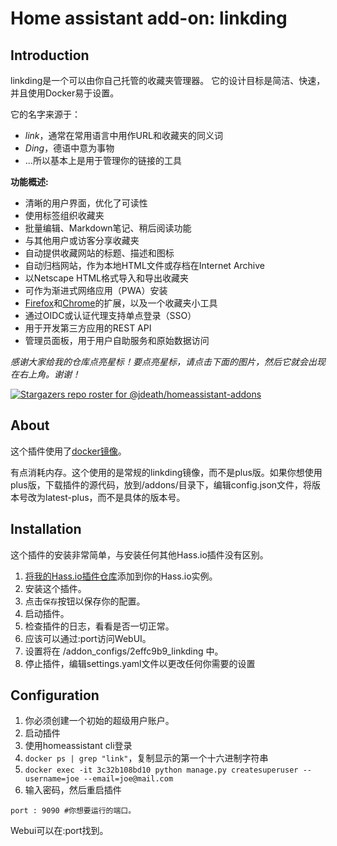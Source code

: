 # Home assistant add-on: linkding

##  Introduction
linkding是一个可以由你自己托管的收藏夹管理器。
它的设计目标是简洁、快速，并且使用Docker易于设置。

它的名字来源于：
- *link*，通常在常用语言中用作URL和收藏夹的同义词
- *Ding*，德语中意为事物
- ...所以基本上是用于管理你的链接的工具

**功能概述:**
- 清晰的用户界面，优化了可读性
- 使用标签组织收藏夹
- 批量编辑、Markdown笔记、稍后阅读功能
- 与其他用户或访客分享收藏夹
- 自动提供收藏网站的标题、描述和图标
- 自动归档网站，作为本地HTML文件或存档在Internet Archive
- 以Netscape HTML格式导入和导出收藏夹
- 可作为渐进式网络应用（PWA）安装
- [Firefox](https://addons.mozilla.org/firefox/addon/linkding-extension/)和[Chrome](https://chrome.google.com/webstore/detail/linkding-extension/beakmhbijpdhipnjhnclmhgjlddhidpe)的扩展，以及一个收藏夹小工具
- 通过OIDC或认证代理支持单点登录（SSO）
- 用于开发第三方应用的REST API
- 管理员面板，用于用户自助服务和原始数据访问

_感谢大家给我的仓库点亮星标！要点亮星标，请点击下面的图片，然后它就会出现在右上角。谢谢！_

[![Stargazers repo roster for @jdeath/homeassistant-addons](https://reporoster.com/stars/jdeath/homeassistant-addons)](https://github.com/jdeath/homeassistant-addons/stargazers)

## About

这个插件使用了[docker镜像](https://github.com/sissbruecker/linkding)。

有点消耗内存。这个使用的是常规的linkding镜像，而不是plus版。如果你想使用plus版，下载插件的源代码，放到/addons/目录下，编辑config.json文件，将版本号改为latest-plus，而不是具体的版本号。

## Installation

这个插件的安装非常简单，与安装任何其他Hass.io插件没有区别。

1. [将我的Hass.io插件仓库][repository]添加到你的Hass.io实例。
1. 安装这个插件。
1. 点击`保存`按钮以保存你的配置。
1. 启动插件。
1. 检查插件的日志，看看是否一切正常。
1. 应该可以通过<your-ip>:port访问WebUI。
1. 设置将在 /addon_configs/2effc9b9_linkding 中。
1. 停止插件，编辑settings.yaml文件以更改任何你需要的设置

## Configuration
1. 你必须创建一个初始的超级用户账户。
1. 启动插件
1. 使用homeassistant cli登录
1. `docker ps | grep "link"`，复制显示的第一个十六进制字符串
1. `docker exec -it 3c32b108bd10 python manage.py createsuperuser --username=joe --email=joe@mail.com`
1. 输入密码，然后重启插件
```
port : 9090 #你想要运行的端口。
```

Webui可以在<your-ip>:port找到。

[repository]: https://github.com/jdeath/homeassistant-addons